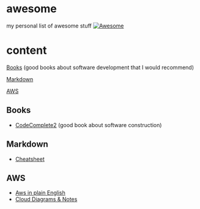 # awesome
my personal list of awesome stuff
[![Awesome](https://awesome.re/badge.svg)](https://awesome.re)

# content
[Books](#books) (good books about software development that I would recommend)

[Markdown](#markdown)

[AWS](#aws)



## <a name="books">Books</a>
* [CodeComplete2](https://www.amazon.de/Code-Complete-Practical-Construction-Costruction/dp/0735619670)
(good book about  software construction)

## <a name="markdown">Markdown</a>
* [Cheatsheet](https://github.com/adam-p/markdown-here/wiki/Markdown-Cheatsheet)

## <a name="aws">AWS</a>
* [Aws in plain English](https://www.expeditedssl.com/aws-in-plain-english)
* [Cloud Diagrams & Notes](https://www.awsgeek.com/)

